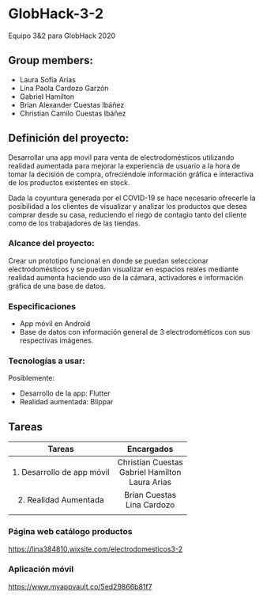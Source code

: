 # GlobHack-3-2
Equipo 3&amp;2 para GlobHack 2020
## Group members:
- Laura Sofía Arias
- Lina Paola Cardozo Garzón
- Gabriel Hamilton
- Brian Alexander Cuestas Ibáñez      
- Christian Camilo Cuestas Ibáñez

## Definición del proyecto:
Desarrollar una app movil para venta de electrodomésticos utilizando realidad aumentada para mejorar la experiencia de usuario a la hora de tomar la decisión de compra, ofreciéndole información gráfica e interactiva de los productos existentes en stock.

Dada la coyuntura generada por el COVID-19 se hace necesario ofrecerle la posibilidad a los clientes de visualizar y analizar los productos que desea comprar desde su casa, reduciendo el riego de contagio tanto del cliente como de los trabajadores de las tiendas.

### Alcance del proyecto:

Crear un prototipo funcional en donde se puedan seleccionar electrodomésticos y se puedan visualizar en espacios reales mediante realidad aumenta haciendo uso de la cámara, activadores e información gráfica de una base de datos.

### Especificaciones
- App móvil en Android
- Base de datos con información general de 3 electrodométicos con sus respectivas imágenes.

### Tecnologías a usar:
Posiblemente:

- Desarrollo de la app: Flutter
- Realidad aumentada: Blippar

## Tareas
|           Tareas           |                      Encargados                      |
|:--------------------------:|:----------------------------------------------------:|
| 1. Desarrollo de app móvil | Christian Cuestas<br>Gabriel Hamilton<br>Laura Arias |
| 2. Realidad Aumentada      | Brian Cuestas<br>Lina Cardozo                        |
|                            |                                                      |

### Página web catálogo productos
https://lina384810.wixsite.com/electrodomesticos3-2

### Aplicación móvil
https://www.myappvault.co/5ed29866b81f7
